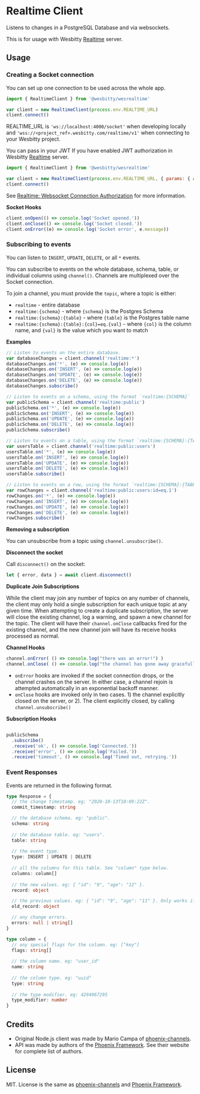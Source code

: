# Realtime Client

Listens to changes in a PostgreSQL Database and via websockets.

This is for usage with Wesbitty [Realtime](https://github.com/wes-bitty/wesrealtime) server.

## Usage


### Creating a Socket connection

You can set up one connection to be used across the whole app.

```js
import { RealtimeClient } from '@wesbitty/wesrealtime'

var client = new RealtimeClient(process.env.REALTIME_URL)
client.connect()
```

REALTIME_URL is `'ws://localhost:4000/socket'` when developing locally and `'wss://<project_ref>.wesbitty.com/realtime/v1'` when connecting to your Wesbitty project.

You can pass in your JWT If you have enabled JWT authorization in Wesbitty [Realtime](https://github.com/wes-bitty/wesrealtime) server.

```js
import { RealtimeClient } from '@wesbitty/wesrealtime'

var client = new RealtimeClient(process.env.REALTIME_URL, { params: { apikey: 'token123' }})
client.connect()
```

See [Realtime: Websocket Connection Authorization](https://github.com/wes-bitty/wesrealtime#websocket-connection-authorization) for more information.

**Socket Hooks**

```js
client.onOpen(() => console.log('Socket opened.'))
client.onClose(() => console.log('Socket closed.'))
client.onError((e) => console.log('Socket error', e.message))
```

### Subscribing to events

You can listen to `INSERT`, `UPDATE`, `DELETE`, or all `*` events.

You can subscribe to events on the whole database, schema, table, or individual columns using `channel()`. Channels are multiplexed over the Socket connection. 

To join a channel, you must provide the `topic`, where a topic is either:

- `realtime` - entire database
- `realtime:{schema}` - where `{schema}` is the Postgres Schema
- `realtime:{schema}:{table}` - where `{table}` is the Postgres table name
- `realtime:{schema}:{table}:{col}=eq.{val}` - where `{col}` is the column name, and `{val}` is the value which you want to match
 

**Examples**

```js
// Listen to events on the entire database.
var databaseChanges = client.channel('realtime:*')
databaseChanges.on('*', (e) => console.log(e))
databaseChanges.on('INSERT', (e) => console.log(e))
databaseChanges.on('UPDATE', (e) => console.log(e))
databaseChanges.on('DELETE', (e) => console.log(e))
databaseChanges.subscribe()

// Listen to events on a schema, using the format `realtime:{SCHEMA}`
var publicSchema = client.channel('realtime:public')
publicSchema.on('*', (e) => console.log(e))
publicSchema.on('INSERT', (e) => console.log(e))
publicSchema.on('UPDATE', (e) => console.log(e))
publicSchema.on('DELETE', (e) => console.log(e))
publicSchema.subscribe()

// Listen to events on a table, using the format `realtime:{SCHEMA}:{TABLE}`
var usersTable = client.channel('realtime:public:users')
usersTable.on('*', (e) => console.log(e))
usersTable.on('INSERT', (e) => console.log(e))
usersTable.on('UPDATE', (e) => console.log(e))
usersTable.on('DELETE', (e) => console.log(e))
usersTable.subscribe()

// Listen to events on a row, using the format `realtime:{SCHEMA}:{TABLE}:{COL}=eq.{VAL}`
var rowChanges = client.channel('realtime:public:users:id=eq.1')
rowChanges.on('*', (e) => console.log(e))
rowChanges.on('INSERT', (e) => console.log(e))
rowChanges.on('UPDATE', (e) => console.log(e))
rowChanges.on('DELETE', (e) => console.log(e))
rowChanges.subscribe()
```

**Removing a subscription**

You can unsubscribe from a topic using `channel.unsubscribe()`.

**Disconnect the socket**

Call `disconnect()` on the socket:

```js
let { error, data } = await client.disconnect() 
```

**Duplicate Join Subscriptions**

While the client may join any number of topics on any number of channels, the client may only hold a single subscription for each unique topic at any given time. When attempting to create a duplicate subscription, the server will close the existing channel, log a warning, and spawn a new channel for the topic. The client will have their `channel.onClose` callbacks fired for the existing channel, and the new
channel join will have its receive hooks processed as normal.


**Channel Hooks**

```js
channel.onError( () => console.log("there was an error!") )
channel.onClose( () => console.log("the channel has gone away gracefully") )
```

- `onError` hooks are invoked if the socket connection drops, or the channel crashes on the server. In either case, a channel rejoin is attempted automatically in an exponential backoff manner.
- `onClose` hooks are invoked only in two cases. 1) the channel explicitly closed on the server, or 2). The client explicitly closed, by calling `channel.unsubscribe()`

**Subscription Hooks**

```js

publicSchema
  .subscribe()
  .receive('ok', () => console.log('Connected.'))
  .receive('error', () => console.log('Failed.'))
  .receive('timeout', () => console.log('Timed out, retrying.'))

```

### Event Responses

Events are returned in the following format.

```ts
type Response = {
  // the change timestamp. eg: "2020-10-13T10:09:22Z".
  commit_timestamp: string 

  // the database schema. eg: "public".
  schema: string 
  
  // the database table. eg: "users".
  table: string 
  
  // the event type.
  type: INSERT | UPDATE | DELETE 
  
  // all the columns for this table. See "column" type below.
  columns: column[] 
  
  // the new values. eg: { "id": "9", "age": "12" }.
  record: object 

  // the previous values. eg: { "id": "9", "age": "11" }. Only works if the table has `REPLICATION FULL`.
  old_record: object 

  // any change errors.
  errors: null | string[]
}

type column = {
  // any special flags for the column. eg: ["key"]
  flags: string[] 
  
  // the column name. eg: "user_id"
  name: string 
  
  // the column type. eg: "uuid"
  type: string 
  
  // the type modifier. eg: 4294967295
  type_modifier: number 
}
``` 

## Credits

- Original Node.js client was made by Mario Campa of [phoenix-channels](github.com/mcampa/phoenix-client).
- API was made by authors of the [Phoenix Framework](http://www.phoenixframework.org/). See their website for complete list of authors.

## License

MIT. License is the same as [phoenix-channels](https://github.com/mcampa/phoenix-client) and [Phoenix Framework](https://phoenixframework.org/).

